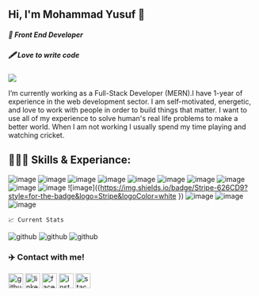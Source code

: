 ## Hi, I'm  Mohammad Yusuf 👋
##### 👑 Front End Developer
##### 🖋 Love to write code

![](https://komarev.com/ghpvc/?username=your-github-mohammadyusuf123&label=PROFILE+VIEWS)

I’m currently working as a Full-Stack Developer (MERN).I have 1-year of experience in the web development sector. I am self-motivated, energetic, and love to work with people in order to build things that matter.
I want to use all of my experience to solve human's real life problems to make a better world. 
When I am not working I usually spend my time playing and watching cricket.

  ## 👨🏻‍💻 Skills & Experiance:
  
 ![image]({https://img.shields.io/badge/HTML5-E34F26?style=for-the-badge&logo=html5&logoColor=white}) ![image]({https://img.shields.io/badge/CSS3-1572B6?style=for-the-badge&logo=css3&logoColor=white}) ![image]({https://img.shields.io/badge/JavaScript-323330?style=for-the-badge&logo=javascript&logoColor=F7DF1E}) ![image]({https://img.shields.io/badge/React-20232A?style=for-the-badge&logo=react&logoColor=61DAFB}) ![image]({https://img.shields.io/badge/Node.js-339933?style=for-the-badge&logo=nodedotjs&logoColor=white}) ![image]({https://img.shields.io/badge/JWT-000000?style=for-the-badge&logo=JSON%20web%20tokens&logoColor=white}) ![image]({https://img.shields.io/badge/Express.js-000000?style=for-the-badge&logo=express&logoColor=white}) ![image]({https://img.shields.io/badge/firebase-ffca28?style=for-the-badge&logo=firebase&logoColor=black}) ![image]({https://img.shields.io/badge/Bootstrap-563D7C?style=for-the-badge&logo=bootstrap&logoColor=white}) ![image]({https://img.shields.io/badge/MongoDB-4EA94B?style=for-the-badge&logo=mongodb&logoColor=white}) ![image]({https://img.shields.io/badge/Stripe-626CD9?style=for-the-badge&logo=Stripe&logoColor=white
}) ![image]({https://img.shields.io/badge/Visual_Studio_Code-0078D4?style=for-the-badge&logo=visual%20studio%20code&logoColor=white}) ![image]({BadgeURLHere}) ![image]({}) 

    📈 Current Stats
    
  
  <img src='https://github-readme-stats.vercel.app/api?username=mohammadyusuf123' alt='github'> <img src='https://github-readme-stats.vercel.app/api/top-langs/?username=mohammadyusuf123' alt='github'>
  <img src='https://github-readme-streak-stats.herokuapp.com/?user=mohammadyusuf123' alt='github'>

  ### ✈️ Contact with me!
[<img src='https://img.shields.io/badge/GitHub-100000?style=for-the-badge&logo=github&logoColor=white' alt='github' height='30'>](https://github.com/mohammadyusuf123)  [<img src='https://img.shields.io/badge/LinkedIn-0077B5?style=for-the-badge&logo=linkedin&logoColor=white' alt='linkedin' height='30'>](https://www.linkedin.com/in/nohammadyusuf123/)  [<img src='https://img.shields.io/badge/Facebook-1877F2?style=for-the-badge&logo=facebook&logoColor=white' alt='facebook' height='30'>](https://www.facebook.com/nohammadyusuf123)  [<img src='https://img.shields.io/badge/Instagram-E4405F?style=for-the-badge&logo=instagram&logoColor=white' alt='instagram' height='30'>](https://www.instagram.com/zayn_yusuf_/)                      [<img src='https://img.shields.io/badge/Stack_Overflow-FE7A16?style=for-the-badge&logo=stack-overflow&logoColor=white' alt='stackoverflow' height='30'>](https://stackoverflow.com/users/https://stackoverflow.com/users/19068029/mohammad-yusuf)  

  

